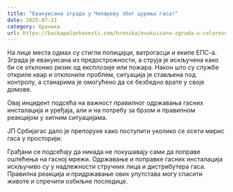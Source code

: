 ```yaml
---
title: "Евакуисана зграда у Челареву због цурења гаса!"
date: 2025-07-21
category: Хроника
url: https://backapalankavesti.com/hronika/evakuisana-zgrada-u-celarevu-zbog-curenja-gasa/
---
```


На лице места одмах су стигли полицајци, ватрогасци и екипе ЕПС-а. Зграда је евакуисана из предострожности, а струја је искључена како би се отклонио ризик од експлозије или пожара. Након што су службе откриле квар и отклониле проблем, ситуација је стављена под контролу, а станарима је омогућено да се безбедно врате у своје домове.

Овај инцидент подсећа на важност правилног одржавања гасних инсталација и уређаја, али и на потребу за брзом и правилном реакцијом у хитним ситуацијама.

ЈП Србијагас дало је препоруке како поступити уколико се осети мирис гаса у просторији:

Грађани се подсећају да никада не покушавају сами да поправе оштећења на гасној мрежи. Одржавање и поправке гасних инсталација искључиво су у надлежности стручних лица и дистрибутера гаса. Правилна реакција и придржавање ових упутстава могу спасити животе и спречити озбиљне последице.
